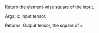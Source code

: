 Return the element-wise square of the input.

Args:
    x: Input tensor.

Returns:
    Output tensor, the square of `x`.
